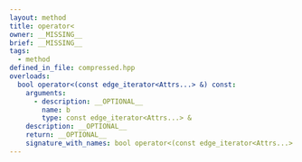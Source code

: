 ```yaml
---
layout: method
title: operator<
owner: __MISSING__
brief: __MISSING__
tags:
  - method
defined_in_file: compressed.hpp
overloads:
  bool operator<(const edge_iterator<Attrs...> &) const:
    arguments:
      - description: __OPTIONAL__
        name: b
        type: const edge_iterator<Attrs...> &
    description: __OPTIONAL__
    return: __OPTIONAL__
    signature_with_names: bool operator<(const edge_iterator<Attrs...> & b) const
---
```

